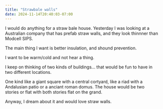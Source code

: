 ```yaml
---
title: "Strawbale walls"
date: 2024-11-14T20:40:03-07:00
---
```


I would do anything for a straw bale house. Yesterday I was looking at a Australian company that has prefab straw walls, and they look thinnner than Modcell SIPS. 

The main thing I want is better insulation, and shound prevention. 

I want to be warm/cold and not hear a thing.

I keep on thinking of two kinds of buildings... that would be fun to have in two different locations.

One kind like a giant square with a central cortyard, like a riad with a Andalusian patio or a anciant roman domus. The house would be two stories or flat with both stories flat on the grand. 

Anyway, I dream about it and would love straw walls. 
